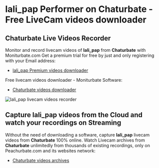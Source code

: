# lali_pap Performer on Chaturbate - Free LiveCam videos downloader

## Chaturbate Live Videos Recorder

Monitor and record livecam videos of **lali_pap** from **Chaturbate** with Moniturbate.com
Get a premium trial for free by just and only registering with your Email address:
* [lali_pap Premium videos downloader](https://moniturbate.com/request-demo-licence-key.html)

Free livecam videos downloader - Moniturbate Software:
* [Chaturbate videos downloader](https://moniturbate.com/moniturbate-download-software.html)

![lali_pap livecam videos recorder](https://peachurnet.com/templates/moniturbate-software.png)


## Capture lali_pap videos from the Cloud and watch your recordings on Streaming

Without the need of downloading a software, capture **lali_pap** livecam videos from **Chaturbate** 100% online.
Watch Livecam archives from **Chaturbate** unlimitedly from thousands of existing recordings, only on Peachurbate.com and its websites network:
* [Chaturbate videos archives](https://peachurnet.com/)